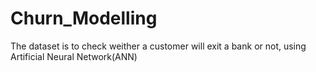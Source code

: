 # Churn_Modelling
The dataset is to check weither a customer will exit a bank or not, using Artificial Neural Network(ANN)
